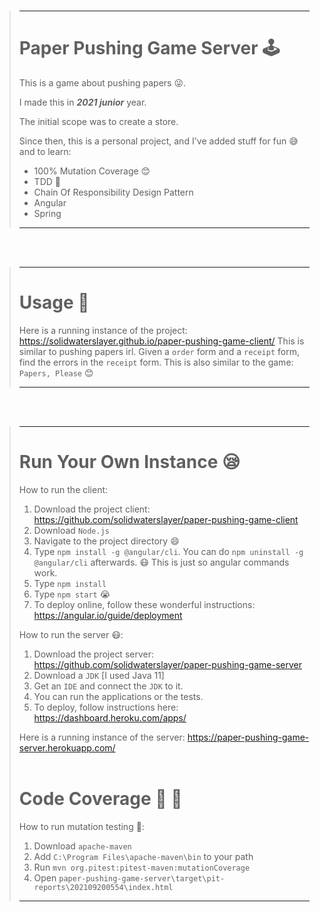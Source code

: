 <br>

> ---
> 
> # Paper Pushing Game Server :joystick:
> 
> This is a game about pushing papers :stuck_out_tongue_winking_eye:.
> 
> I made this in **_2021 junior_** year.
> 
> The initial scope was to create a store.
> 
> Since then, this is a personal project, and I've added stuff for fun :sweat_smile: and to learn:
> 
> * 100% Mutation Coverage :blush:
> * TDD :exploding_head:
> * Chain Of Responsibility Design Pattern
> * Angular
> * Spring
>
> ---

<br>
<br>

> ---
>
> # Usage :hugs:
> 
> Here is a running instance of the project:
> https://solidwaterslayer.github.io/paper-pushing-game-client/
> This is similar to pushing papers irl.
> Given a ```order``` form and a ```receipt``` form, find the errors in the ```receipt``` form.
> This is also similar to the game: ```Papers, Please``` :blush:
> 
> ---

<br>
<br>

> ---
>
> # Run Your Own Instance :sleepy:
> 
> How to run the client:
> 
> 1. Download the project client: https://github.com/solidwaterslayer/paper-pushing-game-client
> 2. Download ```Node.js```
> 3. Navigate to the project directory :smile:
> 4. Type ```npm install -g @angular/cli```. You can do ```npm uninstall -g @angular/cli``` afterwards. :mask: This is just so angular commands work.
> 5. Type ```npm install```
> 6. Type ```npm start``` :sob:
> 7. To deploy online, follow these wonderful instructions: https://angular.io/guide/deployment
> 
> How to run the server :mask::
> 
> 1. Download the project server: https://github.com/solidwaterslayer/paper-pushing-game-server
> 2. Download a ```JDK``` [I used Java 11]
> 3. Get an ```IDE``` and connect the ```JDK``` to it.
> 4. You can run the applications or the tests.
> 5. To deploy, follow instructions here: https://dashboard.heroku.com/apps/
> 
> Here is a running instance of the server: https://paper-pushing-game-server.herokuapp.com/
> <br>
> <br>
> # Code Coverage :sparkling_heart: :sparkling_heart:
> 
> How to run mutation testing :sparkling_heart::
> 
> 1. Download ```apache-maven```
> 2. Add ```C:\Program Files\apache-maven\bin``` to your path
> 3. Run ```mvn org.pitest:pitest-maven:mutationCoverage```
> 4. Open ```paper-pushing-game-server\target\pit-reports\202109200554\index.html```
>
> ---
